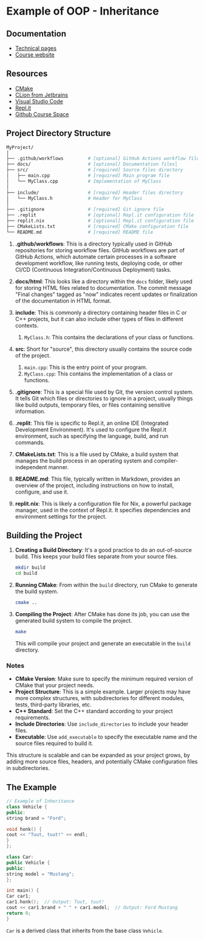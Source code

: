 # Example of OOP - Inheritance

## Documentation

- [Technical pages](https://una-eif201-progra1-master.github.io/dev.funda.oop-inheritance/)
- [Course website](https://mikeguzman.dev/software-development/programming-fundations/object-oriented-programming/)

## Resources

- [CMake](https://cmake.org/cmake/help/latest/guide/tutorial/index.html)
- [CLion from Jetbrains](https://www.jetbrains.com/help/clion/quick-cmake-tutorial.html)
- [Visual Studio Code](https://code.visualstudio.com/docs/languages/cpp)
- [Repl.it](https://replit.com/@MaikolGuzman?path=folder/EIF201%20-%20Progra%201)
- [Github Course Space](https://github.com/una-eif201-progra1-master)

## Project Directory Structure

```bash
MyProject/
│
├── .github/workflows         # [optional] GitHub Actions workflow files
├── docs/                     # [optional] Documentation files│
├── src/                      # [required] Source files directory
│   ├── main.cpp              # [required] Main program file
│   └── MyClass.cpp           # Implementation of MyClass
│
├── include/                  # [required] Header files directory
│   └── MyClass.h             # Header for MyClass
│
├── .gitignore                # [required] Git ignore file
├── .replit                   # [optional] Repl.it configuration file
├── replit.nix                # [optional] Repl.it configuration file
├── CMakeLists.txt            # [required] CMake configuration file
└── README.md                 # [required] README file
```

1. **.github/workflows**: This is a directory typically used in GitHub repositories for storing workflow files. GitHub
   workflows are part of GitHub Actions, which automate certain processes in a software development workflow, like
   running tests, deploying code, or other CI/CD (Continuous Integration/Continuous Deployment) tasks.

2. **docs/html**: This looks like a directory within the `docs` folder, likely used for storing HTML files related to
   documentation. The commit message "Final changes" tagged as "now" indicates recent updates or finalization of the
   documentation in HTML format.

3. **include**: This is commonly a directory containing header files in C or C++ projects, but it can also include other
   types of files in different contexts.
    1. `MyClass.h`: This contains the declarations of your class or functions.

4. **src**: Short for "source", this directory usually contains the source code of the project.
    1. `main.cpp`: This is the entry point of your program.
    2. `MyClass.cpp`: This contains the implementation of a class or functions.

5. **.gitignore**: This is a special file used by Git, the version control system. It tells Git which files or
   directories to ignore in a project, usually things like build outputs, temporary files, or files containing sensitive
   information.

6. **.replit**: This file is specific to Repl.it, an online IDE (Integrated Development Environment). It's used to
   configure the Repl.it environment, such as specifying the language, build, and run commands.

7. **CMakeLists.txt**: This is a file used by CMake, a build system that manages the build process in an operating
   system and compiler-independent manner.

8. **README.md**: This file, typically written in Markdown, provides an overview of the project, including instructions
   on how to install, configure, and use it.

9. **replit.nix**: This is likely a configuration file for Nix, a powerful package manager, used in the context of
   Repl.it. It specifies dependencies and environment settings for the project.

## Building the Project

1. **Creating a Build Directory**: It's a good practice to do an out-of-source build. This keeps your build files
   separate from your source files.

    ```sh
    mkdir build
    cd build
    ```

2. **Running CMake**: From within the `build` directory, run CMake to generate the build system.

    ```sh
    cmake ..
    ```

3. **Compiling the Project**: After CMake has done its job, you can use the generated build system to compile the
   project.

    ```sh
    make
    ```

   This will compile your project and generate an executable in the `build` directory.

### Notes

- **CMake Version**: Make sure to specify the minimum required version of CMake that your project needs.
- **Project Structure**: This is a simple example. Larger projects may have more complex structures, with subdirectories
  for different modules, tests, third-party libraries, etc.
- **C++ Standard**: Set the C++ standard according to your project requirements.
- **Include Directories**: Use `include_directories` to include your header files.
- **Executable**: Use `add_executable` to specify the executable name and the source files required to build it.

This structure is scalable and can be expanded as your project grows, by adding more source files, headers, and
potentially CMake configuration files in subdirectories.

## The Example

```c++
// Example of Inheritance
class Vehicle {
public:
string brand = "Ford";

void honk() {
cout << "Tuut, tuut!" << endl;
}
};

class Car:
public Vehicle {
public:
string model = "Mustang";
};

int main() {
Car car1;
car1.honk();  // Output: Tuut, tuut!
cout << car1.brand + " " + car1.model;  // Output: Ford Mustang
return 0;
}

```

`Car` is a derived class that inherits from the base class `Vehicle`.

